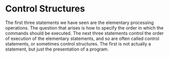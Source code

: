 # Control Structures

The first three statements we have seen are the elementary processing
operations. The question that arises is how to specify the order in
which the commands should be executed. The next three statements control
the order of execution of the elementary statements, and so are often
called control statements, or sometimes control structures. The first is
not actually a statement, but just the presentation of a program.
